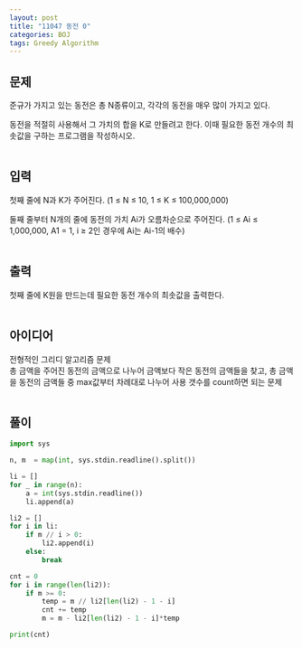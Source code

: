 ```yaml
---
layout: post
title: "11047 동전 0"
categories: BOJ
tags: Greedy Algorithm
---
```



## 문제
준규가 가지고 있는 동전은 총 N종류이고, 각각의 동전을 매우 많이 가지고 있다.

동전을 적절히 사용해서 그 가치의 합을 K로 만들려고 한다. 이때 필요한 동전 개수의 최솟값을 구하는 프로그램을 작성하시오.
<br><br>


## 입력
첫째 줄에 N과 K가 주어진다. (1 ≤ N ≤ 10, 1 ≤ K ≤ 100,000,000)

둘째 줄부터 N개의 줄에 동전의 가치 Ai가 오름차순으로 주어진다. (1 ≤ Ai ≤ 1,000,000, A1 = 1, i ≥ 2인 경우에 Ai는 Ai-1의 배수)
<br><br>


## 출력
첫째 줄에 K원을 만드는데 필요한 동전 개수의 최솟값을 출력한다.
<br><br>


## 아이디어
전형적인 그리디 알고리즘 문제  
총 금액을 주어진 동전의 금액으로 나누어 금액보다 작은 동전의 금액들을 찾고, 총 금액을 동전의 금액들 중 max값부터 차례대로 나누어 사용 갯수를 count하면 되는 문제 
<br><br>

## 풀이
```python
import sys

n, m  = map(int, sys.stdin.readline().split())

li = []
for _ in range(n):
    a = int(sys.stdin.readline())
    li.append(a)

li2 = []
for i in li:
    if m // i > 0:
        li2.append(i)
    else:
        break

cnt = 0
for i in range(len(li2)):
    if m >= 0:
        temp = m // li2[len(li2) - 1 - i]
        cnt += temp
        m = m - li2[len(li2) - 1 - i]*temp

print(cnt)
```


        

